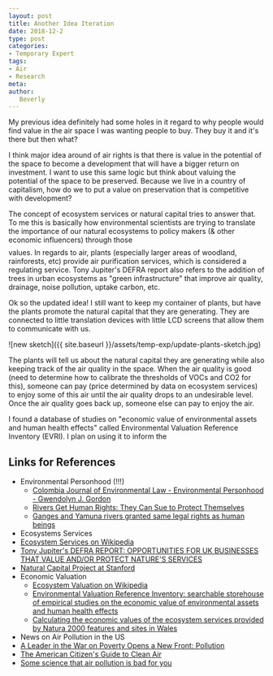 ```yaml
---
layout: post
title: Another Idea Iteration
date: 2018-12-2
type: post
categories:
- Temporary Expert
tags:
- Air
- Research
meta:
author:
   Beverly
---
```


My previous idea definitely had some holes in it regard to why people would find value in the air space I was wanting people to buy. They buy it and it's there but then what?

I think major idea around of air rights is that there is value in the potential of the space to become a development that will have a bigger return on investment. I want to use this same logic but think about valuing the potential of the space to be preserved. Because we live in a country of capitalism, how do we to put a value on preservation that is competitive with development?

<!--more-->

The concept of ecosystem services or natural capital tries to answer that. To me this is basically how environmental scientists are trying to translate the importance of our natural ecosystems to policy makers (& other economic influencers) through those $$$$ values. In regards to air, plants (especially larger areas of woodland, rainforests, etc) provide air purification services, which is considered a regulating service. Tony Jupiter's DEFRA report also refers to the addition of trees in urban ecosystems as "green infrastructure" that improve air quality, drainage, noise pollution, uptake carbon, etc.

Ok so the updated idea! I still want to keep my container of plants, but have the plants promote the natural capital that they are generating. They are connected to little translation devices with little LCD screens that allow them to communicate with us.

![new sketch]({{ site.baseurl }}/assets/temp-exp/update-plants-sketch.jpg)

The plants will tell us about the natural capital they are generating while also keeping track of the air quality in the space. When the air quality is good (need to determine how to calibrate the thresholds of VOCs and CO2 for this), someone can pay (price determined by data on ecosystem services) to enjoy some of this air until the air quality drops to an undesirable level. Once the air quality goes back up, someone else can pay to enjoy the air.

<!-- My goal for people who are seeing this piece is:
- to make them feel -->

<!-- small groups people are allowed to enjoy the natural capital (cleaner air) until it drops below a certain threshold. At this point, the plants will tell you to give them some space and generate a receipt telling you the monetary value of your breathing near the plant. -->


I found a database of studies on "economic value of environmental assets and human health effects" called Environmental Valuation Reference Inventory (EVRI). I plan on using it to inform the




## Links for References

- Environmental Personhood (!!!)
  - [Colombia Journal of Environmental Law - Environmental Personhood - Gwendolyn J. Gordon](http://www.columbiaenvironmentallaw.org/environmental-personhood/)
  - [Rivers Get Human Rights: They Can Sue to Protect Themselves](https://www.scientificamerican.com/article/rivers-get-human-rights-they-can-sue-to-protect-themselves/)
  - [Ganges and Yamuna rivers granted same legal rights as human beings](https://www.theguardian.com/world/2017/mar/21/ganges-and-yamuna-rivers-granted-same-legal-rights-as-human-beings)
- Ecosystems Services
 - [Ecosystem Services on Wikipedia](https://en.wikipedia.org/wiki/Ecosystem_services)
 - [Tony Jupiter's DEFRA REPORT: OPPORTUNITIES FOR UK BUSINESSES THAT VALUE AND/OR PROTECT NATURE'S SERVICES](http://www.tonyjuniper.com/content/defra-report-opportunities-uk-businesses-value-andor-protect-natures-services)
 - [Natural Capital Project at Stanford](https://naturalcapitalproject.stanford.edu/)
- Economic Valuation
  - [Ecosystem Valuation on Wikipedia](https://en.wikipedia.org/wiki/Ecosystem_valuation)
  - [Environmental Valuation Reference Inventory: searchable storehouse of empirical studies on the economic value of environmental assets and human health effects](https://www.evri.ca/en)
  - [Calculating the economic values of the ecosystem
services provided by Natura 2000 features and sites
in Wales](http://ec.europa.eu/environment/life/project/Projects/index.cfm?fuseaction=home.showFile&rep=file&fil=N2K_Wales_Calculating-Economic-Values-of-Ecosystem-Services_EN.pdf)
- News on Air Pollution in the US
 - [A Leader in the War on Poverty Opens a New Front: Pollution](https://www.nytimes.com/2018/08/24/climate/coal-ash-pollution-poverty.html?module=inline)
 - [The American Citizen's Guide to Clean Air](https://www.nytimes.com/2018/11/30/style/air-quality-pollution-monitors.html)
 - [Some science that air pollution is bad for you](https://www.ncbi.nlm.nih.gov/pmc/articles/PMC4465283/)

<!-- tall terrarium/tank w/ air cleaning plants
modify some vape pens to produce "pollution"



create a bureaucratic looking website where people can create a log in
and buy volumes of air in the tank in which they can choose among some activities that will pollute into the tank -->
